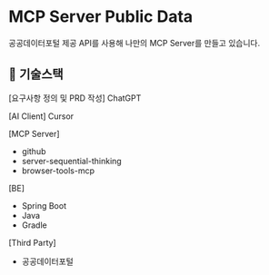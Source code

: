 # MCP Server Public Data

공공데이터포털 제공 API를 사용해 나만의 MCP Server를 만들고 있습니다.

## 📠 기술스택

[요구사항 정의 및 PRD 작성]
ChatGPT

[AI Client]
Cursor

[MCP Server]
- github
- server-sequential-thinking
- browser-tools-mcp

[BE]
- Spring Boot
- Java
- Gradle

[Third Party]
- 공공데이터포털

